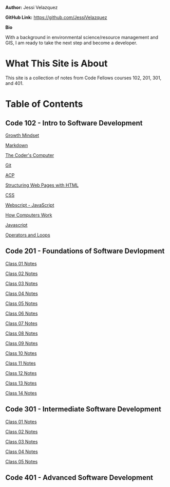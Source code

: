 **Author:** Jessi Velazquez

**GitHub Link:** https://github.com/JessiVelazquez

**Bio**

With a background in environmental science/resource management and GIS, I am ready to take the next step and become a developer. 

# **What This Site is About**
This site is a collection of notes from Code Fellows courses 102, 201, 301, and 401.


# **Table of Contents**


## Code 102 - Intro to Software Development

[Growth Mindset](growthmindset.md)

[Markdown](markdown.md)

[The Coder's Computer](CodersComputer.md)

[Git](git.md)

[ACP](ACP.md)

[Structuring Web Pages with HTML](HTMLStructurePages.md)

[CSS](CSS.md)

[Webscript - JavaScript](WebScript.md)

[How Computers Work](HowComputersWork.md)

[Javascript](javascript.md)

[Operators and Loops](OperatorsAndLoops.md)

## Code 201 - Foundations of Software Devlopment

[Class 01 Notes](201class_01.md)

[Class 02 Notes](201class_02.md)

[Class 03 Notes](201class_03.md)

[Class 04 Notes](201class_04.md)

[Class 05 Notes](201class_05.md)

[Class 06 Notes](201class_06.md)

[Class 07 Notes](201class_07.md)

[Class 08 Notes](201class_08.md)

[Class 09 Notes](201class_09.md)

[Class 10 Notes](201class_10.md)

[Class 11 Notes](201class_11.md)

[Class 12 Notes](201class_12.md)

[Class 13 Notes](201class_13.md)

[Class 14 Notes](201class_14.md)

## Code 301 - Intermediate Software Development

[Class 01 Notes](301class_01.md)

[Class 02 Notes](301class_02.md)

[Class 03 Notes](301class_03.md)

[Class 04 Notes](301class_04.md)

[Class 05 Notes](301class_05.md)

## Code 401 - Advanced Software Development